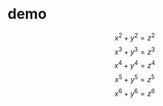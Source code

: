 # demo

$$
x^2+y^2=z^2 \tag{1$'$}
$$
$$
x^3+y^3=z^3  
$$
$$
x^4+y^4=z^4 \tag{*} 
$$
$$
x^5+y^5=z^5 \tag*{*}
$$
$$
x^6+y^6=z^6 \tag{1-1} 
$$

